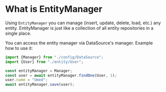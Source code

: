# What is EntityManager

Using `EntityManager` you can manage (insert, update, delete, load, etc.) any entity. 
EntityManager is just like a collection of all entity repositories in a single place.
 
You can access the entity manager via DataSource's manager.
Example how to use it:
 
```typescript
import {Manager} from "./config/DataSource";
import {User} from "./entity/User";

const entityManager = Manager;
const user = await entityManager.findOne(User, 1);
user.name = "Umed";
await entityManager.save(user);
```
